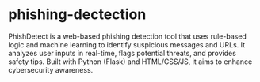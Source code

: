 # phishing-dectection
PhishDetect is a web-based phishing detection tool that uses rule-based logic and machine learning to identify suspicious messages and URLs. It analyzes user inputs in real-time, flags potential threats, and provides safety tips. Built with Python (Flask) and HTML/CSS/JS, it aims to enhance cybersecurity awareness.
